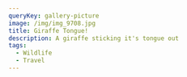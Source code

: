 ```yaml
---
queryKey: gallery-picture
image: /img/img_9708.jpg
title: Giraffe Tongue!
description: A giraffe sticking it's tongue out
tags:
  - Wildlife
  - Travel
---
```

